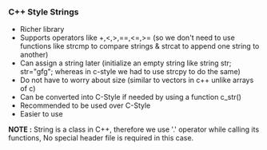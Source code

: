 ### C++ Style Strings
- Richer library
- Supports operators like +,<,>,==,<=,>= (so we don't need to use functions like strcmp to compare strings & strcat to append one string to another)
- Can assign a string later (initialize an empty string like string str; str="gfg"; whereas in c-style we had to use strcpy to do the same)
- Do not have to worry about size (similar to vectors in c++ unlike arrays of c)
- Can be converted into C-Style if needed by using a function c_str() 
- Recommended to be used over C-Style 
- Easier to use

**NOTE :** String is a class in C++, therefore we use '.' operator while calling its functions, No special header file is required in this case.